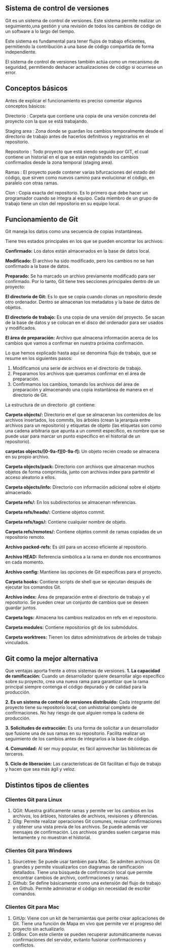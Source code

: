 ## Sistema de control de versiones 
Git es un sistema  de control de versiones. Este sistema permite realizar un seguimiento,una gestión y una revisión de todos los cambios de código de un software a lo largo del tiempo. 

Este sistema es fundamental para tener flujos de trabajo eficientes, permitiendo la contribución a una base de código compartida de forma independiente.

El sistema de control de versiones también actúa como un mecanismo de seguridad, permitiendo deshacer actualizaciones de código si ocurriese un error.

## Conceptos básicos
Antes de explicar el funcionamiento es preciso comentar algunos conceptos básicos:

Directorio
: Carpeta que contiene una copia de una versión concreta del proyecto con la que se está trabajando.

Staging area 
: Zona donde se guardan los cambios temporalmente desde el directorio de trabajo antes de hacerlos definitivos y registrarlos en el repositorio.

Repositorio
: Todo proyecto que está siendo seguido por GIT, el cual contiene un historial en el que se están registrando los cambios confirmados desde la zona temporal (staging area).

Ramas
: El proyecto puede contener varias bifurcaciones del estado del código, que sirven como nuevos camino para evolucionar el código, en paralelo con otras ramas. 

Clon
: Copia exacta del repositorio. Es lo primero que debe hacer un programador cuando se integra al equipo. Cada miembro de un grupo de trabajo tiene un clon del repositorio en su equipo local.

## Funcionamiento de Git

Git maneja los datos como una secuencia de copias instantáneas.

Tiene tres estados principales en los que se pueden encontrar los archivos:

**Confirmado:** Los datos están almacenados en la base de datos local.

**Modificado:** El archivo ha sido modificado, pero los cambios no se han confirmado a la base de datos.

**Preparado:** Se ha marcado un archivo previamente modificado para ser confirmado.
Por lo tanto, Git tiene tres secciones principales dentro de un proyecto:

**El directorio de Git:** Es lo que se copia cuando clonas un repositorio desde otro ordenador. Dentro se almacenan los metadatos y la base de datos de objetos.

**El directorio de trabajo:** Es una copia de una versión del proyecto. Se sacan de la base de datos y se colocan en el disco del ordenador para ser usados y modificados.

**El área de preparación:** Archivo que almacena información acerca de los cambios que vamos a confirmar en nuestra próxima confirmación.

Lo que hemos explicado hasta aquí se denomina flujo de trabajo, que se resume en los siguientes pasos:
1. Modificamos una serie de archivos en el directorio de trabajo.
2. Preparamos los archivos que queramos confirmar en el área de preparación.
3. Confirmamos los cambios, tomando los archivos del área de preparación y almacenando una copia instantánea de manera en el directorio de Git. 

La estructura de un directorio .git contiene:

**Carpeta objects/:** Directorio en el que se almacenan los contenidos de los archivos insertados, los commits, los árboles (crean la jerarquía entre archivos para un repositorio) y etiquetas de objeto (las etiquetas son como una cadena arbitraria que apunta a un commit específico, es nombre que se puede usar para marcar un punto específico en el historial de un repositorio).

**carpetas objects/[0-9a-f][0-9a-f]:** Un objeto recién creado se almacena en su propio archivo.

**Carpeta objects/pack:** Directorio con archivos que almacenan muchos objetos de forma comprimida, junto con     archivos index para partmitir el acceso aleatorio a ellos.

**Carpeta objects/info:** Directorio con información adicional sobre el objeto almacenado.

**Carpeta refs/:** En los subdirectorios se almacenan referencias.

**Carpeta refs/heads/:** Contiene objetos commit.

**Carpeta refs/tags/:** Contiene cualquier nombre de objeto.

**Carpeta refs/remotes/:** Contiene objetos commit de ramas copiadas de un repositorio remoto.

**Archivo packed-refs:** Es útil para un acceso eficiente al repositorio.

**Archivo HEAD:** Referencia simbólica a la rama en donde nos encontramos en cada momento.

**Archivo config:** Mantiene las opciones de Git específicas para el proyecto.

**Carpeta hooks:** Contiene scripts de shell que se ejecutan después de ejecutar los comandos Git.

**Archivo index:** Área de preparación entre el directorio de trabajo y el repositorio. Se pueden crear un conjunto de cambios que se deseen guardar juntos.

**Carpeta logs:** Almacena los cambios realizados en refs en el repositorio.

**Carpeta modules:** Contiene repositorios git de los submódulos.

**Carpeta worktrees:** Tienen los datos administrativos de árboles de trabajo vinculados.


## Git como la mejor alternativa
Que ventajas aporta frente a otros sistemas de versiones.
**1. La capacidad de ramificación:** Cuando un desarrollador quiere desarrollar algo específico sobre su proyecto, crea una nueva rama para garantizar que la rama principal siempre contenga el código depurado y de calidad para la producción. 

**2. Es un sistema de control de versiones distribuído:** Cada integrante del proyecto tiene su repositorio local, con unhistorial completo de confirmaciones. No hay riesgo de que alguien rompa la cadena de producción.

**3. Solicitudes de extracción:** Es una forma de solicitar a un desarrollador que fusione una de sus ramas en su repositorio. Facilita realizar un seguimiento de los cambios antes de integrarlos a la base de código.

**4. Comunidad:** Al ser muy popular, es fácil aprovechar las bibliotecas de terceros.

**5. Ciclo de liberación:** Las características de Git facilitan el flujo de trabajo y hacen que sea más ágil y veloz. 

## Distintos tipos de clientes

### Clientes Git para Linux
1. QGit: Muestra gráficamente ramas y permite ver los cambios en los archivos, los árbloes, historiales de archivos, revisiones y diferencias.
2. Gitg: Permite realizar operaciones Git comunes, revisar confirmaciones y obtener una vista previa de los archivos. Se puede además ver mensajes de confirmación. 
Los archivos grandes suelen cargarse más lentamente y no muestran el historial.

### Clientes Git para Windows
1. Sourcetree: Se puede usar también para Mac. Se admiten archivos Git grandes y permite visualizarlos con diagramas de ramificación detallados. Tiene una búsqueda de confirmación local que permite encontrar cambios de archivo, confirmaciones y ramas. 
2. Github: Se define básicamente como una extensión del flujo de trabajo en Github. Permite administrar el código sin necesidad de escribir comandos.

### Clientes Git para Mac
1. GitUp: Viene con un kit de herramientas que perite crear aplicaciones de Git. Tiene una función de Mapa en vivo que permite ver el progreso del proyecto sin actualizarlo. 
2. GitBox: Con este cliente se pueden recuperar automáticamente nuevas confirmaciones del servidor, evitanto fusionar confirmaciones y conflictos.